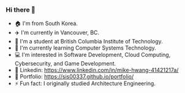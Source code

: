 ### Hi there 👋

- :house: I'm from South Korea.
- :airplane: I'm currently in Vancouver, BC.
- :school: I'm a student at British Columbia Institute of Technology.
- :book: I'm currently learning Computer Systems Technology.
- :computer: I'm interested in Software Development, Cloud Computing, Cybersecurity, and Game Development.
- :link: Linkedin: https://www.linkedin.com/in/mike-hwang-41421217a/
- :link: Portfolio: https://sis00337.github.io/portfolio/
- ⚡ Fun fact: I originally studied Architecture Engineering.


